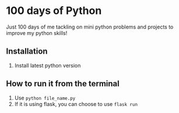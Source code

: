 # 100 days of Python

Just 100 days of me tackling on mini python problems and projects to improve my python skills!

## Installation

1. Install latest python version

## How to run it from the terminal
1. Use `python file_name.py`
2. If it is using flask, you can choose to use `flask run`
